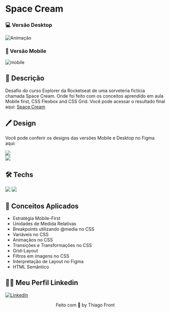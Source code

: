 # Space Cream

### &#128187; Versão Desktop

![Animação](https://user-images.githubusercontent.com/65739291/185029438-78b2b834-85fb-463c-8ec3-a48da75e522f.gif)

### &#128241; Versão Mobile

![mobile](https://user-images.githubusercontent.com/65739291/185029506-ca43da62-3997-4c58-a24e-97567e6439f5.gif)

## &#128195; Descrição

Desafio do curso Explorer da Rocketseat de uma sorveteria fictícia chamada Space Cream. Onde foi feito com os conceitos aprendido em aula Mobile first, CSS Flexbox and CSS Grid. Você pode acessar o resultado final aqui: <a href="https://caroldutra.github.io/space-cream/">Space Cream</a>

## 🖊️ Design

Você pode conferir os designs das versões Mobile e Desktop no Figma aqui:

<a href="https://www.figma.com/file/xmfq4jkmk6S4kQNRCSVP4U/Stage-03---Mobile-First-(Copy)?node-id=0%3A1">
  <img src="https://img.shields.io/badge/Figma: Versão Mobile-8B0000?style=for-the-badge&logo=figma&logoColor=white">
</a> <br>
<a href="https://www.figma.com/file/dHAEStQXnfwQYUiLScjOiE/Stage-03---Grid-com-anima%C3%A7%C3%B5es-(Copy)">
  <img src="https://img.shields.io/badge/Figma: Versão Desktop -8B0000?style=for-the-badge&logo=figma&logoColor=white">
</a>

## 🛠️ Techs

<img src="https://img.shields.io/badge/HTML5-E34F26?style=for-the-badge&logo=html5&logoColor=white">
<img src="https://img.shields.io/badge/CSS3-1572B6?style=for-the-badge&logo=css3&logoColor=white">

## 📖 Conceitos Aplicados

<ul>
  <li>Estratégia Mobile-First</li>
  <li>Unidades de Medida Relativas</li>
  <li>Breakpoints utilizando @media no CSS</li>
  <li>Variáveis no CSS</li>
  <li>Animaçãos no CSS</li>
  <li>Transições e Transformações no CSS</li>
  <li>Grid-Layout</li>
  <li>Filtros em imagens no CSS</li>
  <li>Interpretação de Layout no Figma</li>
  <li>HTML Semântico</li>
</ul>

## 🧔🏻 Meu Perfil Linkedin

<a href="https://www.linkedin.com/in/thiagofront/" target="_blank" data-description="LinkedIn" data-fontawesome-unicode-icon="f08c" data-color="#0a66c2"><img src="https://img.shields.io/badge/-LinkedIn-%230077B5?style=for-the-badge&logo=linkedin&logoColor=white" alt="LinkedIn" target="_blank"></a>

<p align="center">Feito com 💜 by Thiago Front</p>
